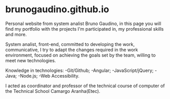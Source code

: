 # brunogaudino.github.io
Personal website from system analist Bruno Gaudino, in this page you will find my portfolio with the projects I'm participated in, my professional skills and more.

System analist, front-end, committed to developing the work, communicative, I try to adapt the changes required in the work environment, focused on achieving the goals set by the team, willing to meet new technologies.

Knowledge in technologies:
-Git/Github;
-Angular;
-JavaScript/jQuery;
-Java;
-Node.js;
-Web Accessibility.

I acted as coordinator and professor of the technical course of computer of the Technical School Camargo Aranha(Etec).
